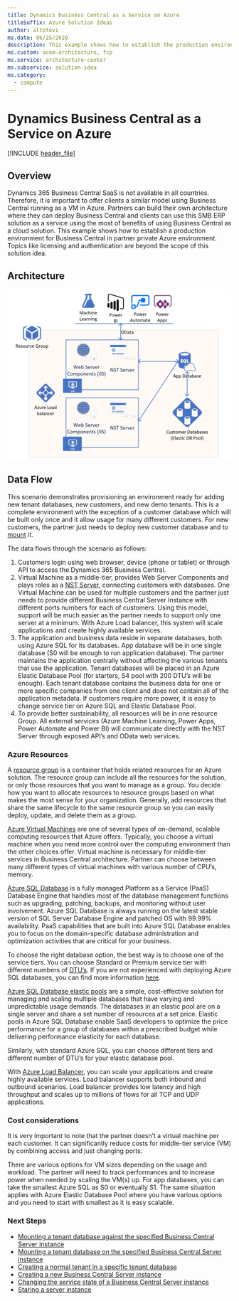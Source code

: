 ```yaml
---
title: Dynamics Business Central as a Service on Azure
titleSuffix: Azure Solution Ideas
author: altotovi
ms.date: 06/25/2020
description: This example shows how to establish the production environment for Business Central in partner private Azure environment.
ms.custom: acom-architecture, fcp
ms.service: architecture-center
ms.subservice: solution-idea
ms.category:
  - compute
---
```


# Dynamics Business Central as a Service on Azure

[!INCLUDE [header_file](../../../includes/sol-idea-header.md)]

## Overview

Dynamics 365 Business Central SaaS is not available in all countries. Therefore, it is important to offer clients a similar model using Business Central running as a VM in Azure. Partners can build their own architecture where they can deploy Business Central and clients can use this SMB ERP solution as a service using the most of benefits of using Business Central as a cloud solution. This example shows how to establish a production environment for Business Central in partner private Azure environment. Topics like licensing and authentication are beyond the scope of this solution idea.

## Architecture

![Architecture Diagram](../media/business-central-as-a-service.png)

## Data Flow

This scenario demonstrates provisioning an environment ready for adding new tenant databases, new customers, and new demo tenants. This is a complete environment with the exception of a customer database which will be built only once and it allow usage for many different customers. For new customers, the partner just needs to deploy new customer database and to [mount](/dynamics365/business-central/dev-itpro/administration/mount-dismount-tenant) it.

The data flows through the scenario as follows:

1. Customers login using web browser, device (phone or tablet) or through API to access the Dynamics 365 Business Central.
2. Virtual Machine as a middle-tier, provides Web Server Components and plays roles as a [NST Server](/dynamics365/business-central/dev-itpro/administration/configure-server-instance), connecting customers with databases. One Virtual Machine can be used for multiple customers and the partner just needs to provide different Business Central Server Instance with different ports numbers for each of customers. Using this model, support will be much easier as the partner needs to support only one server at a minimum. With Azure Load balancer, this system will scale applications and create highly available services.
3. The application and business data reside in separate databases, both using Azure SQL for its databases. App database will be in one single database (S0 will be enough to run application database). The partner maintains the application centrally without affecting the various tenants that use the application. Tenant databases will be placed in an Azure Elastic Database Pool (for starters, S4 pool with 200 DTU’s will be enough). Each tenant database contains the business data for one or more specific companies from one client and does not contain all of the application metadata. If customers require more power, it is easy to change service tier on Azure SQL and Elastic Database Pool.
4. To provide better sustainability, all resources will be in one resource Group. All external services (Azure Machine Learning, Power Apps, Power Automate and Power BI) will communicate directly with the NST Server through exposed API’s and OData web services.

### Azure Resources

A [resource group](/azure/azure-resource-manager/management/manage-resource-groups-portal) is a container that holds related resources for an Azure solution. The resource group can include all the resources for the solution, or only those resources that you want to manage as a group. You decide how you want to allocate resources to resource groups based on what makes the most sense for your organization. Generally, add resources that share the same lifecycle to the same resource group so you can easily deploy, update, and delete them as a group.

[Azure Virtual Machines](/azure/virtual-machines/windows/overview) are one of several types of on-demand, scalable computing resources that Azure offers. Typically, you choose a virtual machine when you need more control over the computing environment than the other choices offer. Virtual machine is necessary for middle-tier services in Business Central architecture. Partner can choose between many different types of virtual machines with various number of CPU’s, memory.

[Azure SQL Database](/azure/azure-sql/database/sql-database-paas-overview) is a fully managed Platform as a Service (PaaS) Database Engine that handles most of the database management functions such as upgrading, patching, backups, and monitoring without user involvement. Azure SQL Database is always running on the latest stable version of SQL Server Database Engine and patched OS with 99.99% availability. PaaS capabilities that are built into Azure SQL Database enables you to focus on the domain-specific database administration and optimization activities that are critical for your business.

To choose the right database option, the best way is to choose one of the service tiers. You can choose Standard or Premium service tier with different numbers of [DTU’s](/azure/azure-sql/database/resource-limits-dtu-single-databases#standard-service-tier). If you are not experienced with deploying Azure SQL databases, you can find more information [here](/dynamics365/business-central/dev-itpro/deployment/deploy-database-azure-sql-database).

[Azure SQL Database elastic pools](/azure/azure-sql/database/elastic-pool-overview) are a simple, cost-effective solution for managing and scaling multiple databases that have varying and unpredictable usage demands. The databases in an elastic pool are on a single server and share a set number of resources at a set price. Elastic pools in Azure SQL Database enable SaaS developers to optimize the price performance for a group of databases within a prescribed budget while delivering performance elasticity for each database.

Similarly, with standard Azure SQL, you can choose different tiers and different number of DTU’s for your elastic database pool.

With [Azure Load Balancer](/azure/load-balancer/load-balancer-overview), you can scale your applications and create highly available services. Load balancer supports both inbound and outbound scenarios. Load balancer provides low latency and high throughput and scales up to millions of flows for all TCP and UDP applications.

### Cost considerations

It is very important to note that the partner doesn’t a virtual machine per each customer. It can significantly reduce costs for middle-tier service (VM) by combining access and just changing ports.

There are various options for VM sizes depending on the usage and workload. The partner will need to track performances and to increase power when needed by scaling the VM(s) up. For app databases, you can take the smallest Azure SQL as S0 or eventually S1. The same situation applies with Azure Elastic Database Pool where you have various options and you need to start with smallest as it is easy scalable.

### Next Steps

- [Mounting a tenant database against the specified Business Central Server instance](/powershell/module/microsoft.dynamics.nav.management/mount-navtenant?view=businesscentral-ps-16)
- [Mounting a tenant database on the specified Business Central Server instance](/powershell/module/microsoft.dynamics.nav.management/mount-navtenantdatabase?view=businesscentral-ps-16)
- [Creating a normal tenant in a specific tenant database](/powershell/module/microsoft.dynamics.nav.management/new-navtenant?view=businesscentral-ps-16)
- [Creating a new Business Central Server instance](/powershell/module/microsoft.dynamics.nav.management/new-navserverinstance?view=businesscentral-ps-16) 
- [Changing the service state of a Business Central Server instance](/powershell/module/microsoft.dynamics.nav.management/set-navserverinstance?view=businesscentral-ps-16) 
- [Staring a server instance](/powershell/module/microsoft.dynamics.nav.management/start-navserverinstance?view=businesscentral-ps-16)